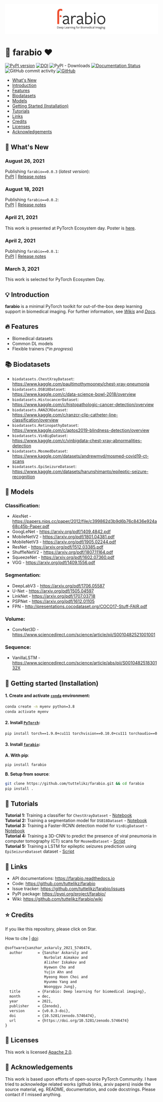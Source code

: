 ![logo](logo/logo.png)

# 🤖 farabio ❤️
[![PyPI version](https://img.shields.io/pypi/v/farabio)](https://badge.fury.io/py/farabio) [![DOI](https://zenodo.org/badge/314779309.svg)](https://zenodo.org/badge/latestdoi/314779309) ![PyPI - Downloads](https://img.shields.io/pypi/dm/farabio) [![Documentation Status](https://readthedocs.org/projects/farabio/badge/?version=latest)](https://farabio.readthedocs.io/en/latest) ![GitHub commit activity](https://img.shields.io/github/commit-activity/m/tuttelikz/farabio) 
[![GitHub](https://img.shields.io/github/license/tuttelikz/farabio)](https://opensource.org/licenses/Apache-2.0)

- [What's New](#-whats-new)
- [Introduction](#-introduction)
- [Features](#-features)
- [Biodatasets](#-biodatasets)
- [Models](#-models)
- [Getting Started (Installation)](#-getting-started-installation)
- [Tutorials](#-tutorials)
- [Links](#-links)
- [Credits](#-credits)
- [Licenses](#-licenses)
- [Acknowledgements](#-acknowledgements)

## 🎉 What's New

### August 26, 2021
Publishing `farabio==0.0.3` (*latest version*):  
[PyPI](https://pypi.org/project/farabio/0.0.3/) | [Release notes](https://github.com/tuttelikz/farabio/releases/tag/v0.0.3)

### August 18, 2021
Publishing `farabio==0.0.2`:  
[PyPI](https://pypi.org/project/farabio/0.0.2/) | [Release notes](https://github.com/tuttelikz/farabio/releases/tag/v0.0.2)

### April 21, 2021
This work is presented at PyTorch Ecosystem day. Poster is [here](https://pytorch.org/ecosystem/pted/2021).

### April 2, 2021
Publishing `farabio==0.0.1`:  
[PyPI](https://pypi.org/project/farabio/0.0.1/) | [Release notes](https://github.com/tuttelikz/farabio/releases/tag/v0.0.1)

### March 3, 2021
This work is selected for PyTorch Ecosystem Day.

## 💡 Introduction

**farabio** is a minimal PyTorch toolkit for out-of-the-box deep learning support in biomedical imaging. For further information, see [*Wikis*](https://github.com/tuttelikz/farabio/wiki) and [*Docs*](https://farabio.readthedocs.io).

## 🔥 Features
- Biomedical datasets
- Common DL models
- Flexible trainers (**in progress*)

## 📚 Biodatasets
* `biodatasets.ChestXrayDataset`:  
https://www.kaggle.com/paultimothymooney/chest-xray-pneumonia
* `biodatasets.DSB18Dataset`:  
https://www.kaggle.com/c/data-science-bowl-2018/overview
* `biodatasets.HistocancerDataset`:  
https://www.kaggle.com/c/histopathologic-cancer-detection/overview
* `biodatasets.RANZCRDataset`:  
https://www.kaggle.com/c/ranzcr-clip-catheter-line-classification/overview
* `biodatasets.RetinopathyDataset`:  
https://www.kaggle.com/c/aptos2019-blindness-detection/overview
* `biodatasets.VinBigDataset`:  
 https://www.kaggle.com/c/vinbigdata-chest-xray-abnormalities-detection
* `biodatasets.MosmedDataset`:  
https://www.kaggle.com/datasets/andrewmvd/mosmed-covid19-ct-scans
* `biodatasets.EpiSeizureDataset`:
https://www.kaggle.com/datasets/harunshimanto/epileptic-seizure-recognition

## 🚢 Models
### Classification:
* AlexNet - https://papers.nips.cc/paper/2012/file/c399862d3b9d6b76c8436e924a68c45b-Paper.pdf
* GoogLeNet - https://arxiv.org/pdf/1409.4842.pdf
* MobileNetV2 - https://arxiv.org/pdf/1801.04381.pdf
* MobileNetV3 - https://arxiv.org/pdf/1905.02244.pdf
* ResNet - https://arxiv.org/pdf/1512.03385.pdf
* ShuffleNetV2 - https://arxiv.org/pdf/1807.11164.pdf
* SqueezeNet - https://arxiv.org/pdf/1602.07360.pdf
* VGG - https://arxiv.org/pdf/1409.1556.pdf

### Segmentation:
* DeepLabV3 - https://arxiv.org/pdf/1706.05587
* U-Net - https://arxiv.org/pdf/1505.04597
* LinkNet - https://arxiv.org/pdf/1707.03718
* PSPNet - https://arxiv.org/pdf/1612.01105
* FPN - http://presentations.cocodataset.org/COCO17-Stuff-FAIR.pdf

### Volume:
* ConvNet3D - https://www.sciencedirect.com/science/article/pii/S0010482521001001

### Sequence:
* VanillaLSTM - https://www.sciencedirect.com/science/article/abs/pii/S001048251830132X

## 🚀 Getting started (Installation)

#### 1. Create and activate [`conda`](https://conda.io/projects/conda/en/latest/user-guide/tasks/manage-environments.html#creating-an-environment-with-commands) environment:
```bash
conda create -n myenv python=3.8
conda activate myenv
```
#### 2. Install [`PyTorch`](https://pytorch.org/):
```bash
pip install torch==1.9.0+cu111 torchvision==0.10.0+cu111 torchaudio==0.9.0 -f https://download.pytorch.org/whl/torch_stable.html
```

#### 3. Install [`farabio`](https://github.com/tuttelikz/farabio):
**A. With pip**:
```bash
pip install farabio
```

**B. Setup from source**:
```bash
git clone https://github.com/tuttelikz/farabio.git && cd farabio
pip install .
```

## 🤿 Tutorials
**Tutorial 1:** Training a classifier for `ChestXrayDataset` - [Notebook](https://github.com/tuttelikz/farabio/blob/main/farabio/notebooks/train-classifier.ipynb)  
**Tutorial 2:** Training a segmentation model for `DSB18Dataset` - [Notebook](https://github.com/tuttelikz/farabio/blob/main/farabio/notebooks/train-segmentation.ipynb)  
**Tutorial 3:** Training a Faster-RCNN detection model for `VinBigDataset` - [Notebook](https://github.com/tuttelikz/farabio/blob/main/farabio/notebooks/train-detection.ipynb)  
**Tutorial 4:** Training a 3D-CNN to predict the presence of viral pneumonia in computer tomography (CT) scans for `MosmedDataset` - [Script](https://github.com/tuttelikz/farabio/blob/main/farabio/notebooks/train-conv3d.py)  
**Tutorial 5:** Training a LSTM for epileptic seizures prediction using `EpiSeizureDataset` dataset - [Script](https://github.com/tuttelikz/farabio/blob/main/farabio/notebooks/train-lstm.py)


## 🔎 Links
- API documentations: https://farabio.readthedocs.io
- Code: https://github.com/tuttelikz/farabio
- Issue tracker: https://github.com/tuttelikz/farabio/issues
- PyPI package: https://pypi.org/project/farabio/
- Wiki: https://github.com/tuttelikz/farabio/wiki

## ⭐ Credits
If you like this repository, please click on Star.  

How to cite | [doi](https://zenodo.org/record/5746474#.YaclirqRX-g):
```text
@software{sanzhar_askaruly_2021_5746474,
  author       = {Sanzhar Askaruly and
                  Nurbolat Aimakov and
                  Alisher Iskakov and
                  Hyewon Cho and
                  Yujin Ahn and
                  Myeong Hoon Choi and
                  Hyunmo Yang and
                  Woonggyu Jung},
  title        = {Farabio: Deep learning for biomedical imaging},
  month        = dec,
  year         = 2021,
  publisher    = {Zenodo},
  version      = {v0.0.3-doi},
  doi          = {10.5281/zenodo.5746474},
  url          = {https://doi.org/10.5281/zenodo.5746474}
}
```
## 📃 Licenses
This work is licensed [Apache 2.0](https://github.com/tuttelikz/farabio/blob/main/LICENSE).

## 🤩 Acknowledgements
This work is based upon efforts of open-source PyTorch Community. I have tried to acknowledge related works (github links, arxiv papers) inside the source material, eg. README, documentation, and code docstrings. Please contact if I missed anything.
